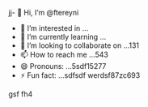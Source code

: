 jj- 👋 Hi, I’m @ftereyni
- 👀 I’m interested in ...
- 🌱 I’m currently learning ...
- 💞️ I’m looking to collaborate on ...131
- 📫 How to reach me ...543
- 😄 Pronouns: ...5sdf15277
- ⚡ Fun fact: ...sdfsdf
werdsf87zc693
<!---sdfdfgsdfsdfw66363
ftereyni/ftereyni is a ✨ special ✨ repository becausgere its `README.md` (thi65s file) appears on your GitHub promghhgmfile.45bgbg
You can click the Preview link to take a look at your uyuy.5jmjmj
--->
gsf
fh4
